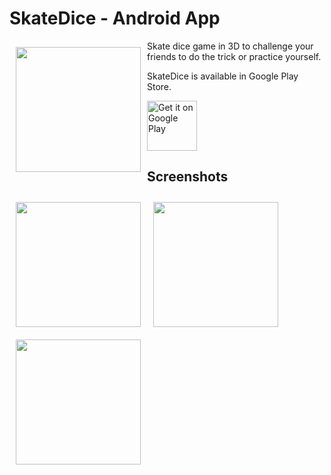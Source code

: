 # SkateDice - Android App 

<img src="https://lh3.googleusercontent.com/XTftsJH_f3vn_Ae4aZlRE2Oz1UbOK74uFkxcNZsioNc1B1eL1mYM-JsJxRKvMzoUx6w=s180-rw" align="left"
width="200" hspace="10" vspace="10">

Skate dice game in 3D to challenge your friends to do the trick or practice yourself.

SkateDice is available in Google Play Store.

<p align="left">
<a href="https://play.google.com/store/apps/details?id=com.ChorriApp.SkateDices3D&hl=es_419">
    <img alt="Get it on Google Play"
        height="80"
        src="https://play.google.com/intl/en_us/badges/images/generic/en_badge_web_generic.png" />
</a> 
</p>


## Screenshots

[<img src="https://lh3.googleusercontent.com/EGAqtAnL9J79oR1XP5g-bDb-AP_mEbAAllj-Uad3RlICQI3jhaHB9iUv5sM1g20zFtE=w720-h310-rw" align="left"
width="200"
    hspace="10" vspace="10">](https://lh3.googleusercontent.com/EGAqtAnL9J79oR1XP5g-bDb-AP_mEbAAllj-Uad3RlICQI3jhaHB9iUv5sM1g20zFtE=w720-h310-rw)
[<img src="https://lh3.googleusercontent.com/EdG5v_21MuYtg9PzDQRCGDyBmt19jP-xLGt5_uUmuRQVxKU7I3BpRMcoTnCX2PcnXyk=w720-h310-rw" align="center"
width="200"
    hspace="10" vspace="10">](https://lh3.googleusercontent.com/EdG5v_21MuYtg9PzDQRCGDyBmt19jP-xLGt5_uUmuRQVxKU7I3BpRMcoTnCX2PcnXyk=w720-h310-rw)
[<img src="https://lh3.googleusercontent.com/W6j-r4K3sjpJisuTfMTS7zBKaW4dbZy4GATfvV_Xgd9ZINX5XlE2mVaaSP_nTPJ6=w720-h310-rw" align="center"
width="200"
    hspace="10" vspace="10">](https://lh3.googleusercontent.com/W6j-r4K3sjpJisuTfMTS7zBKaW4dbZy4GATfvV_Xgd9ZINX5XlE2mVaaSP_nTPJ6=w720-h310-rw)
